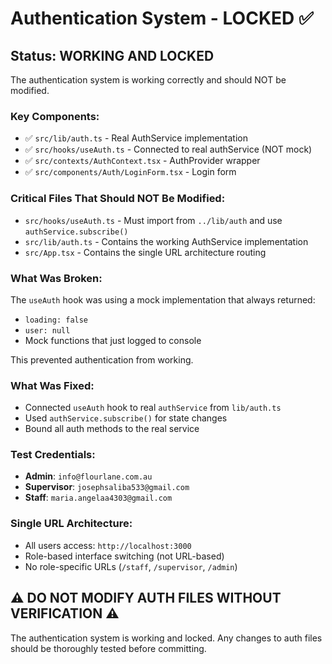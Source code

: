 # Authentication System - LOCKED ✅

## Status: WORKING AND LOCKED

The authentication system is working correctly and should NOT be modified.

### Key Components:
- ✅ `src/lib/auth.ts` - Real AuthService implementation
- ✅ `src/hooks/useAuth.ts` - Connected to real authService (NOT mock)
- ✅ `src/contexts/AuthContext.tsx` - AuthProvider wrapper
- ✅ `src/components/Auth/LoginForm.tsx` - Login form

### Critical Files That Should NOT Be Modified:
- `src/hooks/useAuth.ts` - Must import from `../lib/auth` and use `authService.subscribe()`
- `src/lib/auth.ts` - Contains the working AuthService implementation
- `src/App.tsx` - Contains the single URL architecture routing

### What Was Broken:
The `useAuth` hook was using a mock implementation that always returned:
- `loading: false`
- `user: null`
- Mock functions that just logged to console

This prevented authentication from working.

### What Was Fixed:
- Connected `useAuth` hook to real `authService` from `lib/auth.ts`
- Used `authService.subscribe()` for state changes
- Bound all auth methods to the real service

### Test Credentials:
- **Admin**: `info@flourlane.com.au`
- **Supervisor**: `josephsaliba533@gmail.com`
- **Staff**: `maria.angelaa4303@gmail.com`

### Single URL Architecture:
- All users access: `http://localhost:3000`
- Role-based interface switching (not URL-based)
- No role-specific URLs (`/staff`, `/supervisor`, `/admin`)

## ⚠️ DO NOT MODIFY AUTH FILES WITHOUT VERIFICATION ⚠️

The authentication system is working and locked. Any changes to auth files should be thoroughly tested before committing.
